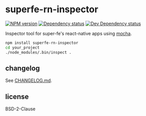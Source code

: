 # superfe-rn-inspector
[![NPM version][npm-image]][npm-url] [![Dependency status][david-dm-image]][david-dm-url] [![Dev Dependency status][david-dm-dev-image]][david-dm-dev-url]

Inspector tool for super-fe's react-native apps using [mocha](https://mochajs.org/).

```sh
npm install superfe-rn-inspector
cd your_project
./node_modules/.bin/inspect .
```


## changelog

See [CHANGELOG.md](CHANGELOG.md).

## license

BSD-2-Clause

[npm-url]: https://npmjs.org/package/superfe-rn-inspector
[npm-image]: http://img.shields.io/npm/v/superfe-rn-inspector.svg
[david-dm-url]:https://david-dm.org/super-fe/superfe-rn-inspector
[david-dm-image]:https://img.shields.io/david/super-fe/superfe-rn-inspector.svg
[david-dm-dev-url]:https://david-dm.org/super-fe/superfe-rn-inspector?type=dev
[david-dm-dev-image]:https://img.shields.io/david/dev/super-fe/superfe-rn-inspector.svg